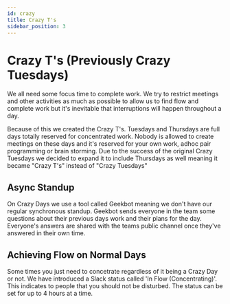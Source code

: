 ```yaml
---
id: crazy
title: Crazy T's
sidebar_position: 3
---
```


# Crazy T's (Previously Crazy Tuesdays)

We all need some focus time to complete work. We try to restrict meetings and other activities as much as possible to allow us to find flow and complete work but it's inevitable that interruptions will happen throughout a day.

Because of this we created the Crazy T's. Tuesdays and Thursdays are full days totally reserved for concentrated work. Nobody is allowed to create meetings on these days and it's reserved for your own work, adhoc pair programming or brain storming.
Due to the success of the original Crazy Tuesdays we decided to expand it to include Thursdays as well meaning it became "Crazy T's" instead of "Crazy Tuesdays"

## Async Standup

On Crazy Days we use a tool called Geekbot meaning we don't have our regular synchronous standup. Geekbot sends everyone in the team some questions about their previous days work and their plans for the day. Everyone's answers are shared with the teams public channel once they've answered in their own time.

## Achieving Flow on Normal Days
Some times you just need to concetrate regardless of it being a Crazy Day or not. We have introduced a Slack status called 'In Flow (Concentrating)'. This indicates to people that you should not be disturbed. The status can be set for up to 4 hours at a time. 
